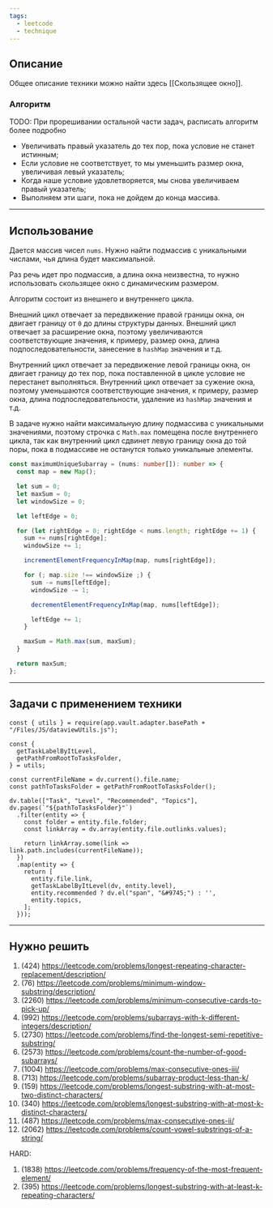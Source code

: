 ```yaml
---
tags:
  - leetcode
  - technique
---
```

## Описание

Общее описание техники можно найти здесь [[Скользящее окно]].
### Алгоритм

TODO: При прорешивании остальной части задач, расписать алгоритм более подробно

- Увеличивать правый указатель до тех пор, пока условие не станет истинным;
- Если условие не соответствует, то мы уменьшить размер окна, увеличивая левый указатель;
- Когда наше условие удовлетворяется, мы снова увеличиваем правый указатель;
- Выполняем эти шаги, пока не дойдем до конца массива.

---
## Использование

Дается массив чисел `nums`. Нужно найти подмассив с уникальными числами, чья длина будет максимальной. 

Раз речь идет про подмассив, а длина окна неизвестна, то нужно использовать  скользящее окно с динамическим размером.

Алгоритм состоит из внешнего и внутреннего цикла. 

Внешний цикл отвечает за передвижение правой границы окна, он двигает границу от `0` до длины структуры данных. Внешний цикл отвечает за расширение окна, поэтому увеличиваются соответствующие значения, к примеру, размер окна, длина подпоследовательности, занесение в `hashMap` значения и т.д.

Внутренний цикл отвечает за передвижение левой границы окна, он двигает границу до тех пор, пока поставленной в цикле условие не перестанет выполняться. Внутренний цикл отвечает за сужение окна, поэтому уменьшаются соответствующие значения, к примеру, размер окна, длина подпоследовательности, удаление из `hashMap` значения и т.д.

В задаче нужно найти максимальную длину подмассива с уникальными значениями, поэтому строчка с `Math.max` помещена после внутреннего цикла, так как внутренний цикл сдвинет левую границу окна до той поры, пока в подмассиве не останутся только уникальные элементы.

```typescript
const maximumUniqueSubarray = (nums: number[]): number => {
  const map = new Map();

  let sum = 0;
  let maxSum = 0;
  let windowSize = 0;

  let leftEdge = 0;

  for (let rightEdge = 0; rightEdge < nums.length; rightEdge += 1) {
    sum += nums[rightEdge];
    windowSize += 1;

    incrementElementFrequencyInMap(map, nums[rightEdge]);

    for (; map.size !== windowSize ;) {
      sum -= nums[leftEdge];
      windowSize -= 1;

      decrementElementFrequencyInMap(map, nums[leftEdge]);

      leftEdge += 1;
    }

    maxSum = Math.max(sum, maxSum);
  }

  return maxSum;
};
```

---
## Задачи с применением техники

```dataviewjs
const { utils } = require(app.vault.adapter.basePath + "/Files/JS/dataviewUtils.js");

const {
  getTaskLabelByItLevel,
  getPathFromRootToTasksFolder,
} = utils;

const currentFileName = dv.current().file.name;
const pathToTasksFolder = getPathFromRootToTasksFolder();

dv.table(["Task", "Level", "Recommended", "Topics"],
dv.pages(`"${pathToTasksFolder}"`)
  .filter(entity => {
    const folder = entity.file.folder;
    const linkArray = dv.array(entity.file.outlinks.values);

    return linkArray.some(link => link.path.includes(currentFileName));
  })
  .map(entity => {
    return [
      entity.file.link,
      getTaskLabelByItLevel(dv, entity.level),
      entity.recommended ? dv.el("span", "&#9745;") : '',
      entity.topics,
    ];
  }));
```

---
## Нужно решить

1. (424) https://leetcode.com/problems/longest-repeating-character-replacement/description/
2. (76) https://leetcode.com/problems/minimum-window-substring/description/
3. (2260) https://leetcode.com/problems/minimum-consecutive-cards-to-pick-up/
4. (992) https://leetcode.com/problems/subarrays-with-k-different-integers/description/
5. (2730) https://leetcode.com/problems/find-the-longest-semi-repetitive-substring/
6. (2573) https://leetcode.com/problems/count-the-number-of-good-subarrays/
7. (1004) https://leetcode.com/problems/max-consecutive-ones-iii/
8. (713) https://leetcode.com/problems/subarray-product-less-than-k/
9. (159) https://leetcode.com/problems/longest-substring-with-at-most-two-distinct-characters/
10. (340) https://leetcode.com/problems/longest-substring-with-at-most-k-distinct-characters/
11. (487) https://leetcode.com/problems/max-consecutive-ones-ii/
12. (2062) https://leetcode.com/problems/count-vowel-substrings-of-a-string/

HARD:
1. (1838) https://leetcode.com/problems/frequency-of-the-most-frequent-element/
2. (395) https://leetcode.com/problems/longest-substring-with-at-least-k-repeating-characters/
